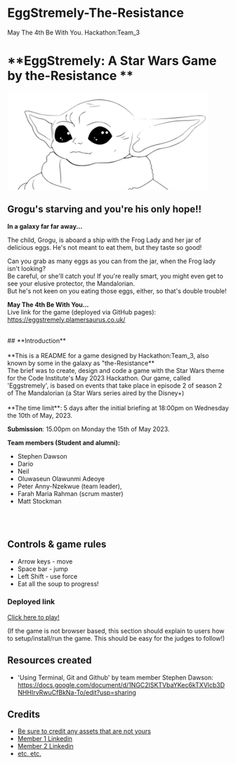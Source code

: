 # EggStremely-The-Resistance
May The 4th Be With You. 
  Hackathon:Team_3

# **EggStremely: A Star Wars Game by the-Resistance ** 
 ![logo](./mediaREADME/images/logo.png) 
 ## **Grogu's starving and you're his only hope!!** 
  
 **In a galaxy far far away...** 
  
  
 The child, Grogu, is aboard a ship with the Frog Lady and her jar of delicious eggs. He's not meant to eat them, but they taste so good! 
  
  
 Can you grab as many eggs as you can from the jar, when the Frog lady isn't looking?  
 Be careful, or she'll catch you! 
 If you're really smart, you might even get to see your elusive protector, the Mandalorian.  
 But he's not keen on you eating those eggs, either, so that's double trouble! 
  
**May The 4th Be With You...** 
<br>
Live link for the game (deployed via GitHub pages): https://eggstremely.plamersaurus.co.uk/

<br>
## **Introduction**
<br>
<br>
**This is a README for a game designed by Hackathon:Team_3, also known by some in the galaxy as "the-Resistance**  
<br>
The brief was to create, design and code a game with the Star Wars theme for the Code Institute's May 2023 Hackathon. Our game, called 'Eggstremely', is based on events that take place in episode 2 of season 2 of The Mandalorian (a Star Wars series aired by the Disney+)
<br>
<br>
**The time limit**: 5 days after the initial briefing at 18:00pm on Wednesday the 10th of May, 2023. 

**Submission**: 15.00pm on Monday the 15th of May 2023.
<br>

**Team members (Student and alumni):**
<br>

* Stephen Dawson
* Dario  
* Neil
* Oluwaseun Olawunmi Adeoye 
* Peter Anny-Nzekwue (team leader),  
* Farah Maria Rahman (scrum master)
* Matt Stockman
<br>
<br>

 
 
 
 
 
 
 
 
 
 
 
 
 
 
 
  
 ## Controls & game rules 
  
 * Arrow keys - move 
 * Space bar - jump 
 * Left Shift - use force 
 * Eat all the soup to progress! 
  
 ### Deployed link 
  
 [Click here to play!](https://www.example.com) 
  
 (If the game is not browser based, this section should explain to users how to setup/install/run the game. This should be easy for the judges to follow!) 
  
 ## Resources created 
  
 * 'Using Terminal, Git and Github' by team member Stephen Dawson: https://docs.google.com/document/d/1NGC2ISKTVbaYKec6kTXVlcb3DNHHIrvRwuCfBkNa-To/edit?usp=sharing 
  
 ## Credits 
  
 * [Be sure to credit any assets that are not yours](https://www.example.com) 
 * [Member 1 Linkedin](https://www.linkedin.com) 
 * [Member 2 Linkedin](https://www.linkedin.com) 
 * [etc. etc.](https://www.example.com)
